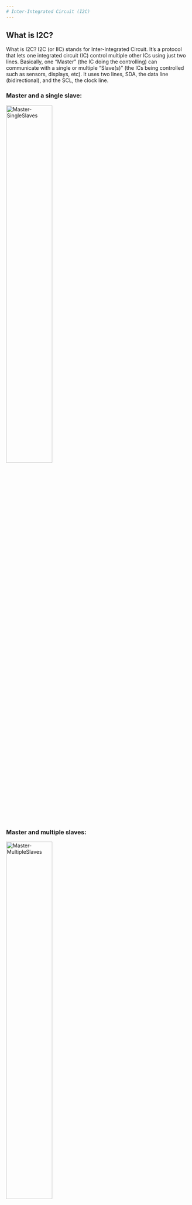 ```yaml
---
# Inter-Integrated Circuit (I2C)
---
```

## What is I2C?
What is I2C?
I2C (or IIC) stands for Inter-Integrated Circuit. It’s a protocol that lets one integrated circuit (IC) control multiple other ICs using just two lines. Basically, one “Master” (the IC doing the controlling) can communicate with a single or multiple “Slave(s)” (the ICs being controlled such as sensors, displays, etc). It uses two lines, SDA, the data line (bidirectional), and the SCL, the clock line.
### Master and a single slave:
<img src="../images/Master-and-a-single-slave.png" alt="Master-SingleSlaves" width=50%>

### Master and multiple slaves:
<img src="../images/Master-and-multiple-slaves.png" alt="Master-MultipleSlaves" width=50%>

The SDA line is used to send and receive data, but only one device talks at a time. The Master picks which Slave to talk to by sending its address over SDA. To start communication, the Master pulls SDA low, then SCL low shortly after.

The Master then sends the address of the Slave it wants to talk to, followed by a bit to say whether it wants to read (R/W = 1) or write (R/W = 0). If R/W = 0, the Master sends data and the Slave receives it. If R/W = 1, the Slave sends data and the Master receives it. An acknowledgment bit (ACK) is sent by the receiver by pulling the line low. The line goes high again when the sender is done. To end the communication, SCL goes high first, then SDA.

Here is an example of how the lines may flow, where the As represent the master sending an address (picking a slave), an instruction, and an acknowledgement but tells the master the slave received the instruction. After a short pause the Ds represent the data and the acknowledgment  bit in the end indicates that the process is done

### Example:

<img src="../images/I2C-address-lines-example.png" alt="I2C-Example" width=100%>

This diagram is an example of how the lines might look in action. The A bits represent the Master sending a 7-bit address to pick a specific Slave, followed by the R/W bit (read or write) instruction, and then an acknowledgment bit, which tells the Master that the Slave received the instruction. After a short pause, the D bits represent the 8-bit data being sent, and at the end, there’s another acknowledgment bit to confirm the data was received. This indicates that the communication was successful and the process is done.

## Pros 
• Only 2 lines (+ power and ground) <br> 
• Built in addressing 

## Cons
 • Half duplex → bidirectional but not simultaneous, limits bandwidth, slower, can cause collisions <br> 
 • Each peripheral must have a unique address or data clashes <br> 
 • Harder than SPI and UART 

## STM32 Intro:
Once you successfully import the project into your local stm repo, start by expanding the folder and opening the ioc file.

<img src="../images/stm32-expand-file.png" alt="expand-ioc-file" width=50%>

You should see something similar to this:
<img src="../images/stm32-open-basic-training-ioc.png" alt="expand-ioc-file" width=90%>

Boards used in solar cars mainly use STM32 chips. To program these boards two pieces of software are used: stm32cubemx and stm32cubeide. cubemx is used to place and route pins on the microcontroller (basically choose what pins do what), and the IDE is used to actually program the microcontroller to do specific tasks. The board MX we are using looks like:

<img src="../images/stm32-basic-training-ioc.png" alt="expand-ioc-file" width=50%>

To place and route pins, click on the desired pin and select what you want it to be used for (a single pin can have multiple functions).

<img src="../images/stm32-ioc-placing-pins.png" alt="expand-ioc-file" width=40%>

For I2C there are only two main pins: scl and sda (as explained earlier), and both have to be routed on the microcontroller. For the training pins for testing I2C have already been selected as PB6 (SCL) and PB7 (SDA):

<img src="../images/stm32-i2c-pins.png" alt="stm32-expand-file.png" width=25%>

After pins have been chosen, you have to click Device Configuration Tool Code generation in your task bar: 

<img src="../images/stm32-Device-Configuration-Tool-Code.png" alt="expand-ioc-file" width=120%>

This step maps your chosen pins to their function and automatically generates code. that code will usually show up in main.c if you’re looking at it from a c/c++ programming perspective.

## Coding in STM:
Before implementing I2C, you should know what HAL is. HAL (Hardware Abstraction Layer) is a set of libraries provided by STMicroelectronics to simplify the development process on STM32 microcontrollers. HAL provides a high-level interface for interacting with the MCU's peripherals like GPIO, SPI, UART, and more, allowing developers to write code that is more portable across different STM32 devices. By using HAL, developers can avoid dealing directly with hardware registers, which speeds up development, improves readability, and reduces the complexity of peripheral configurations.

You will be coding using HAL library functions, this line reads data from a specific memory address on an I2C device:

```c
**'HAL_StatusTypeDef HAL_I2C_Mem_Read(I2C_HandleTypeDef *hi2c, uint16_t DevAddress, uint16_t MemAddress, uint16_t MemAddSize, uint8_t *p)'**

hi2c: I2C handle
DevAddress: I2C device address.
MemAddress: Memory address.
MemAddSize: Size of the memory address.
pData: Data buffer.
Size: Size of the data.
```

## Implementing I2C:
Now to implement I2C, we’ll be sending and receiving data from the accelerometer IC and reading its values. for this part of the training, the goal is to program the accelerometer so you can view the x, y, and z readings as you move the board.

Before proceeding further...
_________________________________________________
**What is an accelerometer?**

Accelerometers are ICs used to measure the acceleration, the rate of change of an object's velocity. Most accelerometers detect acceleration in three axes (x, y, z). This acceleration is converted into an electrical signal, which can be used for various different things such as determining position, identifying vibrations, etc. 

**What are they used for?**

Many things! Accelerometers are used for a wide variety of applications such as air bag deployment in cars to gaming motion input. Which accelerometer should be used for an application depends on its main purposes and requirements, such as measurements, sensitivity, temperature where it can operate, etc. The accelerometer is a ‘slave’ and I2C the master sending signals (refer back to onboarding I2C info). 

The accelerometer you are using/the one on the board is the MC3479 (the datasheet is linked below under 'Useful Links').
 ___________________________________________________________________________

Now, returning to the IDE:

The I2C files themselves handle I2C setup and initialization, but to actually program the accelerometer we use different files: accel.h and accel.c.

**.h files (headers)** store declarations like functions, variables, and classes.

**.c files (source)** implement the functions declared in the header.

This is **accel.h** file which has the four functions you will use:
```c
HAL_StatusTypeDef accel_init(I2C_HandleTypeDef *hi2c);  //initialize the accelerometer: check chip id, set sample rate and range
	
void accel_read_raw(int16_t *x, int16_t *y, int16_t *z); //read raw x, y, z values from accel registers over I2C (returns lsb counts)

void accel_read_g(float *pos_xg, float *pos_yg, float *pos_zg); //convert raw counts (lsb/bit) into acceleration in g units

void accel_poll_data(float *pos_x, float *pos_y, float *pos_z); //convert g values into m/s^2
```
Now going to **accel.c**, we’ll start by initializing the accelerometer.

To use the accelerometer (or any IC), you first have to initialize it. Initializing an IC means setting it up so that it’s ready to communicate and operate properly, this includes making sure you’re on the correct device, configuring its frequency, and setting other control parameters as needed.

For the accelerometer, three values are set: the who-am-i register, the sample rate, the range/LPF, and its mode register.

**Who-Am-I register:**  
The **Who-Am-I register** (also called the Chip Identification Register) is used to verify that communication is established with the correct device.  
According to the datasheet, register 0x18 always contains the value 0xA4 for the MC3479 accelerometer: 
<img src="../images/datasheet-i2c-reg.png" alt="expand-ioc-file" width=120%>  
<img src="../images/datasheet-i2c-who-am-i.png" alt="expand-ioc-file" width=120%>
This step ensures that the MCU is talking to the right device and not another I2C component on the same bus. 

In the following line of code, we read register 0x18 and check whether the value returned is 0xA4. If the value matches, it confirms that we’re communicating with the correct IC.
```c
uint8_t chip_id = 0; 
HAL_I2C_Mem_Read(hi2c, (ACCELEROMETER_DEVICE_ADDR << 1), 0x18, I2C_MEMADD_SIZE_8BIT, &chip_id, 1, 100);
if (chip_id != 0xA4)
    return HAL_ERROR;
```
**Sample Rate:**  
The **sample rate** register sets the frequency at which the accelerometer measures and outputs data. This is important because if you have a higher sample rate, you get more responsive data but use more power. A lower sample rate means less frequent updates but lower power.  
According to the datasheet, the MC3479 accelerometer’s sample rate can be set from 0.5 to 2000 samples per second. For the I2C (and SPI) interface, it supports 8 different sample rates:

<img src="../images/datasheet-sample-rate-i2c.png" alt="expand-ioc-file" width=50%>

In the following line of code, we write the value 0x09 to register 0x08, which sets the accelerometer’s sample rate to 100 Hz. If the write operation is successful, it confirms that the device’s sample rate has been configured correctly through I2C communication. 
```c
uint8_t sample_rate = 0x09; 
HAL_I2C_Mem_Write(hi2c, (ACCELEROMETER_DEVICE_ADDR << 1), 0x08, I2C_MEMADD_SIZE_8BIT, &sample_rate, 1, 100);
```
In the following line of code, we write the value 0x09 to register 0x08, which sets the accelerometer’s sample rate to 100 Hz. If this write operation is successful, it confirms that the device’s sample rate has been configured correctly through I2C communication.

**Range and LPF:**  
The **range** and **low-pass filter (LPF)** register controls how the accelerometer interprets and filters acceleration data. 

The **range** sets the maximum level of acceleration the sensor can measure. The MC3479 has 5 different ranges. Lower ranges mean higher precision, while higher ranges can handle stronger forces but at the cost of reduced accuracy.

The **low-pass filter (LPF)** helps smooth out high-frequency noise and vibrations, giving more stable readings. There are 4 different LPF settings in the MC3479 (reserved ones don’t have defined behaviour, so keep them as zero), each used for different purposes and varying in cutoff frequency. The lower the cutoff, the smoother the noise but the slower the sensor is to respond.

We will implement a ±2g range, which means the device can detect motion within ±19.62 m/s², giving the accelerometer high sensitivity for smaller movements. If the acceleration goes beyond this limit, the sensor will output its maximum possible value, and the LPF is disabled.
This can be implemented using the information in the following image, which shows what bits represent what and what numbers to set them at to get the desired output.
<img src="../images/datasheet-i2c-range-lpf.png" alt="expand-ioc-file" width=80%>

In the following line of code, we write the value 0x00 to register 0x20, which sets the accelerometer’s measurement range to ±2g. This configuration gives the sensor high sensitivity for detecting small movements and ensures it outputs raw, unfiltered data since the LPF is disabled.
```c
uint8_t range_lpf = 0x00; //±2g
HAL_I2C_Mem_Write(hi2c, (ACCELEROMETER_DEVICE_ADDR << 1), 0x20, I2C_MEMADD_SIZE_8BIT, &range_lpf, 1, 100);
```

**Mode Register:**
The **mode register** asically activates the accelerometer, turns it on so that it can start measuring data.  
We want to wake up the sensor and start acquiring data on the X, Y, and Z axes at the set sample rate. We also want to activate the I2C WDT NEG and POS, which are internal timers that check whether the SCL line has been high or low for too long. If that happens, they reset the I2C internal interface.

<img src="../images/datasheet-i2c-mode.png" alt="expand-ioc-file" width=80%>

In this line of code we are writing to register 0x07 and sending the value 0x07, which tells the device to wake up and sets the internal timers.
```c
uint8_t mode = 0x07; //mode
HAL_I2C_Mem_Write(hi2c, (ACCELEROMETER_DEVICE_ADDR << 1), 0x07, I2C_MEMADD_SIZE_8BIT, &mode, 1, 100);
```

**Now**, altogether, the initialization function in accel.c looks like this:
```c
HAL_StatusTypeDef accel_init(I2C_HandleTypeDef *hi2c) {
    uint8_t chip_id = 0; //who-am-i/chip identification reg
    HAL_I2C_Mem_Read(hi2c, (ACCELEROMETER_DEVICE_ADDR << 1), 0x18, I2C_MEMADD_SIZE_8BIT, &chip_id, 1, 100);
    if (chip_id != 0xA4)
    	return HAL_ERROR;

    uint8_t sample_rate = 0x09;  //100Hz
    HAL_I2C_Mem_Write(hi2c, (ACCELEROMETER_DEVICE_ADDR << 1), 0x08, I2C_MEMADD_SIZE_8BIT, &sample_rate, 1, 100);

    uint8_t range_lpf = 0x00; //±2g
    HAL_I2C_Mem_Write(hi2c, (ACCELEROMETER_DEVICE_ADDR << 1), 0x20, I2C_MEMADD_SIZE_8BIT, &range_lpf, 1, 100);

    uint8_t mode = 0x07; //mode reg
    HAL_I2C_Mem_Write(hi2c, (ACCELEROMETER_DEVICE_ADDR << 1), 0x07, I2C_MEMADD_SIZE_8BIT, &mode, 1, 100);

    return HAL_OK;
}
```
## Your Task: 
Read the rest of the code in the accel.c file, follow the inline comments, and complete the remaining sections accordingly.

## Useful Links:

What is I2C: https://www.analog.com/en/resources/technical-articles/i2c-primer-what-is-i2c-part-1.html

Datasheet for MC3479 Accelerometer: https://www.memsic.com/Public/Uploads/uploadfile/files/20220522/MC3479Datasheet%28APS-048-0072v1.2%29.pdf 
